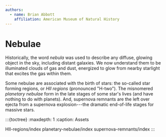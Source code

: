 ```yaml
---
authors:
  - name: Brian Abbott
    affiliation: American Museum of Natural History
---
```



# Nebulae

Historically, the word *nebula* was used to describe any diffuse, glowing object in the sky, including distant galaxies. We now understand them to be illuminated clouds of gas and dust, energized to glow from nearby starlight that excites the gas within them.

Some nebulae are associated with the birth of stars: the so-called star forming regions, or *HII regions* (pronounced "H-two"). The misnomered *planetary nebulae* form in the late stages of some star's lives (and have nothing to do with planets). And, supernova remnants are the left over ejecta from a supernova explosion---the dramatic end-of-life stages for massive stars.



:::{toctree}
:maxdepth: 1
:caption: Assets

HII-regions/index
planetary-nebulae/index
supernova-remnants/index
:::
